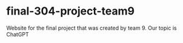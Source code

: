 # final-304-project-team9
Website for the final project that was created by team 9. Our topic is ChatGPT

